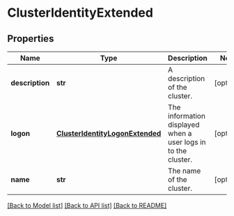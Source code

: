 # ClusterIdentityExtended

## Properties
Name | Type | Description | Notes
------------ | ------------- | ------------- | -------------
**description** | **str** | A description of the cluster. | [optional] 
**logon** | [**ClusterIdentityLogonExtended**](ClusterIdentityLogonExtended.md) | The information displayed when a user logs in to the cluster. | [optional] 
**name** | **str** | The name of the cluster. | [optional] 

[[Back to Model list]](../README.md#documentation-for-models) [[Back to API list]](../README.md#documentation-for-api-endpoints) [[Back to README]](../README.md)



